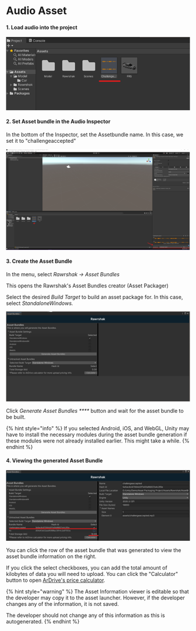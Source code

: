 # Audio Asset

#### 1. Load audio into the project

![Loaded Audio File in project](<../../../.gitbook/assets/image (19).png>)

#### 2. Set Asset bundle in the Audio Inspector

In the bottom of the Inspector, set the Assetbundle name. In this case, we set it to "challengeaccepted"

![Set Asset Bundle Name](<../../../.gitbook/assets/image (32).png>)

#### 3. Create the Asset Bundle

In the menu, select _Rawrshak -> Asset Bundles_

This opens the Rawrshak's Asset Bundles creator (Asset Packager)

Select the desired _Build Target_ to build an asset package for. In this case, select _StandaloneWindows._

![Select Build Target](<../../../.gitbook/assets/image (26).png>)

Click _Generate Asset Bundles ****_ button and wait for the asset bundle to be built.&#x20;

{% hint style="info" %}
If you selected Android, iOS, and WebGL, Unity may have to install the necessary modules during the asset bundle generation if these modules were not already installed earlier. This might take a while.
{% endhint %}

#### 4. Viewing the generated Asset Bundle

![View challengeaccepted bundle information](<../../../.gitbook/assets/image (18).png>)

You can click the row of the asset bundle that was generated to view the asset bundle information on the right.

If you click the select checkboxes, you can add the total amount of kilobytes of data you will need to upload. You can click the "Calculator" button to open [ArDrive's price calculator](https://prices.ardrive.io).

{% hint style="warning" %}
The Asset Information viewer is editable so that the developer may copy it to the asset launcher. However, if the developer changes any of the information, it is not saved.&#x20;

The developer should not change any of this information as this is autogenerated.
{% endhint %}

